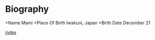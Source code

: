 # Biography
+Name          Mami
+Place Of Birth Iwakuni, Japan
+Birth Date    December 21

[index](https://github.com/mamimuramoto/mamimuramoto.github.io/blob/master/index.md)
